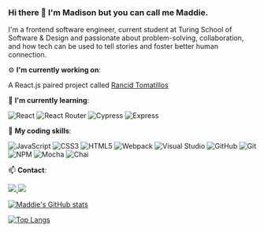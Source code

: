 ### Hi there 👋 I'm Madison but you can call me Maddie.

I'm a frontend software engineer, current student at Turing School of Software & Design and passionate about problem-solving, collaboration, and how tech can be used to tell stories and foster better human connection.

⚙️ **I'm currently working on**:


A React.js paired project called [Rancid Tomatillos](https://github.com/maddielaw/rancid-tomatillos)
<br/>


🌱 **I'm currently learning**:


![React](https://img.shields.io/badge/react-%2320232a.svg?style=for-the-badge&logo=react&logoColor=%2361DAFB)
![React Router](https://img.shields.io/badge/React_Router-CA4245?style=for-the-badge&logo=react-router&logoColor=white)
![Cypress](https://img.shields.io/badge/-cypress-%23E5E5E5?style=for-the-badge&logo=cypress&logoColor=058a5e)
![Express](https://img.shields.io/badge/Express.js-404D59?style=for-the-badge)
<br/>


🌳 **My coding skills**:


![JavaScript](https://img.shields.io/badge/javascript-%23323330.svg?style=for-the-badge&logo=javascript&logoColor=%23F7DF1E)
![CSS3](https://img.shields.io/badge/css3-%231572B6.svg?style=for-the-badge&logo=css3&logoColor=white)
![HTML5](https://img.shields.io/badge/html5-%23E34F26.svg?style=for-the-badge&logo=html5&logoColor=white)
![Webpack](https://img.shields.io/badge/webpack-%238DD6F9.svg?style=for-the-badge&logo=webpack&logoColor=black)
![Visual Studio](https://img.shields.io/badge/Visual%20Studio-5C2D91.svg?style=for-the-badge&logo=visual-studio&logoColor=white)
![GitHub](https://img.shields.io/badge/github-%23121011.svg?style=for-the-badge&logo=github&logoColor=white)
![Git](https://img.shields.io/badge/git-%23F05033.svg?style=for-the-badge&logo=git&logoColor=white)
![NPM](https://img.shields.io/badge/NPM-%23000000.svg?style=for-the-badge&logo=npm&logoColor=white) 
![Mocha](https://img.shields.io/badge/-mocha-%238D6748?style=for-the-badge&logo=mocha&logoColor=white)
![Chai](https://img.shields.io/badge/chai-A30701?style=for-the-badge&logo=chai&logoColor=white)
<br/>


📫 **Contact**:


<a href="mailto:madisonlaw1@gmail.com">
<img src="https://img.shields.io/badge/Gmail-D14836?style=for-the-badge&logo=gmail&logoColor=white" />
<a href="https://www.linkedin.com/in/mlaw1/">
<img src="https://img.shields.io/badge/linkedin-%230077B5.svg?style=for-the-badge&logo=linkedin&logoColor=white" />
<br/>

  
[![Maddie's GitHub stats](https://github-readme-stats.vercel.app/api?username=maddielaw&show_icons=true&theme=tokyonight)](https://github.com/maddielaw/github-readme-stats)

[![Top Langs](https://github-readme-stats.vercel.app/api/top-langs/?username=maddielaw&layout=compact&theme=tokyonight)](https://github.com/maddielaw/github-readme-stats)

